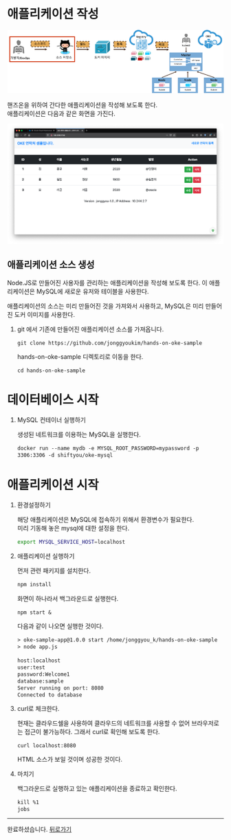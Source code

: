 # 애플리케이션 작성

![](images/step2.png)

핸즈온을 위하여 간다한 애플리케이션을 작성해 보도록 한다.  
애플리케이션은 다음과 같은 화면을 가진다.

![](images/app.png)

## 애플리케이션 소스 생성

Node.JS로 만들어진 사용자를 관리하는 애플리케이션을 작성해 보도록 한다. 이 애플리케이션은 MySQL에 새로운 유저와 테이블을 사용한다.

애플리케이션의 소스는 미리 만들어진 것을 가져와서 사용하고, MySQL은 미리 만들어진 도커 이미지를 사용한다.

1. git 에서 기존에 만들어진 애플리케이션 소스를 가져옵니다.

    ~~~
    git clone https://github.com/jonggyoukim/hands-on-oke-sample
    ~~~

    hands-on-oke-sample 디렉토리로 이동을 한다.
    ~~~
    cd hands-on-oke-sample
    ~~~


# 데이터베이스 시작
<!--
1. 인스턴스 포트 열기

    ~~~sh
    sudo firewall-cmd --add-port=3306/tcp --permanent
    sudo systemctl restart firewalld
    ~~~
-->
1. MySQL 컨테이너 실행하기

    생성된 네트워크를 이용하는 MySQL을 실행한다.
    ~~~
    docker run --name mydb -e MYSQL_ROOT_PASSWORD=mypassword -p 3306:3306 -d shiftyou/oke-mysql 
    ~~~


# 애플리케이션 시작
<!--
1. 인스턴스 포트 열기

    ~~~sh
    sudo firewall-cmd --add-port=8080/tcp --permanent
    sudo systemctl restart firewalld
    ~~~
-->

1. 환경설정하기

    해당 애플리케이션은 MySQL에 접속하기 위해서 환경변수가 필요한다.  
    미리 기동해 놓은 mysql에 대한 설정을 한다.
    ~~~sh
    export MYSQL_SERVICE_HOST=localhost
    ~~~

1. 애플리케이션 실행하기  

    먼저 관련 패키지를 설치한다.
    ~~~sh
    npm install
    ~~~

    화면이 하나라서 백그라운드로 실행한다.
    ~~~
    npm start &
    ~~~

    다음과 같이 나오면 실행한 것이다.
    ~~~
    > oke-sample-app@1.0.0 start /home/jonggyou_k/hands-on-oke-sample
    > node app.js

    host:localhost
    user:test
    password:Welcome1
    database:sample
    Server running on port: 8080
    Connected to database
    ~~~

1. curl로 체크한다.

    현재는 클라우드쉘을 사용하여 클라우드의 네트워크를 사용할 수 없어 브라우저로는 접근이 불가능하다. 그래서 curl로 확인해 보도록 한다.
    ~~~
    curl localhost:8080
    ~~~

    HTML 소스가 보일 것이며 성공한 것이다.  
    

1. 마치기

    백그라운드로 실행하고 있는 애플리케이션을 종료하고 확인한다.

    ~~~
    kill %1
    jobs
    ~~~


---
완료하셨습니다. <a href="javascript:history.back();">뒤로가기</a>

